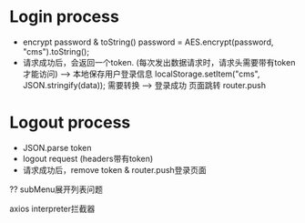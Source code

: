 # Login process
* encrypt password & toString()
    password = AES.encrypt(password, "cms").toString();
* 请求成功后，会返回一个token. (每次发出数据请求时，请求头需要带有token才能访问)
    --> 本地保存用户登录信息 
        localStorage.setItem("cms", JSON.stringify(data)); 需要转换
    --> 登录成功 页面跳转 
        router.push

# Logout process
* JSON.parse token 
* logout request (headers带有token)
* 请求成功后，remove token & router.push登录页面

?? subMenu展开列表问题

axios interpreter拦截器